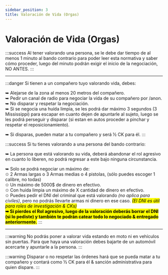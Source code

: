 ```yaml
---
sidebar_position: 3
title: Valoración de Vida (Orgas)
---
```

# Valoración de Vida (Orgas)

:::success Al tener valorando una persona, se le debe dar tiempo de al menos 1 minuto al bando contrario para poder leer esta normativa y saber cómo proceder, luego del minuto podrán exigir el inicio de la negociación, NO ANTES.
:::

***

:::danger Si tienen a un compañero tuyo valorando vida, debes:

➥ Alejarse de la zona al menos 20 metros del compañero.
\
➥ Pedir un canal de radio para negociar la vida de su compañero por /anon.
\
➥ No disparar y respetar la negociación.
\
➥ Si se negocia una huída limpia, se les podrá dar máximo 3 segundos (3 Mississippi) para escapar en cuanto dejen de apuntarle al sujeto, luego se les podrá perseguir y disparar (si estan en autos proceder a pinchar y respetar el reposicionamiento).

➥ Si disparas, pueden matar a tu compañero y será ½ CK para él.
:::

:::success Si tu tienes valorando a una persona del bando contrario:

➥ La persona que está valorando su vida, deberá abandonar el rol agresivo en cuanto lo liberen, no podrá regresar a este bajo ninguna circunstancia.

➥ Solo se podrá negociar un máximo de:\
✩ 2 Armas largas o 3 Armas medias o 4 pistolas, (sólo puedes escoger 1 calibre, no todas)\
✩ Un máximo de 5000$ de dinero en efectivo.\
✩ Con huida limpia un máximo de X cantidad de dinero en efectivo.\
✩ Puedes pedir el DNI del criminal que está valorando *(no aplica para civiles)*, pero no podrás llevarte armas ni dinero en ese caso. *<mark>(El DNI es útil para roles de investigación & CKs)</mark>*\
<mark >**➥ Si pierdes el Rol agresivo, luego de la valoración deberás borrar el DNI (si lo pediste) y también te podrán catear todo lo negociado & entregado anteriormente.**</mark>
:::

***

:::warning No podrás poner a valorar vida estando en moto ni en vehículos sin puertas. Para que haya una valoración debes bajarte de un automóvil acercarte y apuntarle a la persona.
:::

:::warning Disparar o no respetar las órdenes hará que se pueda matar a tu compañero y contará como ½ CK para él & sanción administrativa para quien dispare.
:::

